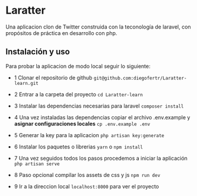 # Laratter
 Una aplicacion clon de Twitter construida con la teconología de laravel,
 con propósitos de práctica en desarrollo con php.

## Instalación y uso
  Para probar la aplicacion de modo local seguir lo siguiente:

  - 1 Clonar el repositorio de github
      `git@github.com:diegofertr/Laratter-learn.git`

  - 2 Entrar a la carpeta del proyecto
      `cd Laratter-learn`

  - 3 Instalar las dependencias necesarias para laravel
      `composer install `

  - 4 Una vez instaladas las dependencias copiar el archivo .env.example y **asignar configuraciones locales**
      `cp .env.example .env`

  - 5 Generar la key para la aplicacion
      `php artisan key:generate`

  - 6 Instalar los paquetes o librerias
      `yarn`
      o
      `npm install`

  - 7 Una vez seguidos todos los pasos procedemos a iniciar la aplicación
      `php artisan serve`

  - 8 Paso opcional compilar los assets de css y js
      `npm run dev`

  - 9 Ir a la direccion local `localhost:8000` para ver el proyecto
